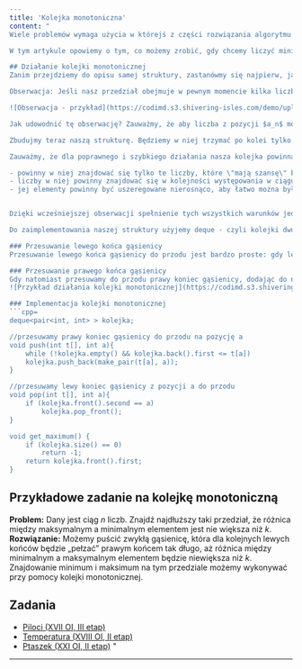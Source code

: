 ```yaml
---
title: 'Kolejka monotoniczna'
content: "
Wiele problemów wymaga użycia w którejś z części rozwiązania algorytmu gąsienicy. Jeśli nie pamiętasz jego dziłania, przypomnij, zajrzyj do lekcji na ten temat z sekcji o podstawach programowania.

W tym artykule opowiemy o tym, co możemy zrobić, gdy chcemy liczyć minimum i maksimum na naszym „pełzającym” przedziale. Oczywiście moglibyśmy zaimplementować zwykłe drzewo przedziałowe. Jednakże istnieje struktura, z której można wyciągnąć te informacje w $O(1)$ oraz nie wymaga pisania dwudziestu dodatkowych linii kodu, co na olimpiadzie może być bardzo pomocne. Ponieważ że minimum i maksimum możemy znaleźć w ten sam sposób, w dalszej części artykułu będziemy mówili o szukaniu maksimum.

## Działanie kolejki monotonicznej
Zanim przejdziemy do opisu samej struktury, zastanówmy się najpierw, jak ma ona działać. Na początku zastanówmy się, czy są pewne pozycje, z których liczby na pewno nie mogą być maksimum na pełznącym przedziale.

Obserwacja: Jeśli nasz przedział obejmuje w pewnym momencie kilka liczb: $a_k, \\ a_{k+1}, \\ ... \\ a_{l}$ oraz znajdują się w nim takie dwie liczby $a_{n}, \\ a_{m},$ że $a_n < a_m$ oraz $n < m,$ to wartość liczba z pozycji $n$ (czyli $a_n$) nie może być nigdy później maksymalną liczbą z naszego przedziału. Taką sytuację ilustruje poniższy rysunek: liczba z pozycji $4,$ czyli $1$ nie może stać się maksimum pełznącego przedziału, ponieważ znajduje się w nim także większa od niej liczba z pozycji $6,$ tj. $4.$

![Obserwacja - przykład](https://codimd.s3.shivering-isles.com/demo/uploads/upload_4f9412b67b283b8b4e4f4499f08a62a7.png)

Jak udowodnić tę obserwację? Zauważmy, że aby liczba z pozycji $a_n$ mogła być największą liczbą z naszego przedziału, $a_m$ musi z niego wypaść. Aby to się stało, tył naszej kolejki musi się przesunąć na pozycję wyższą, niż $m.$ Wtedy jednak $a_m$ również wypadnie z przedziału i oczywiście nie będzie mogło być jego największą liczbą.

Zbudujmy teraz naszą strukturę. Będziemy w niej trzymać po kolei tylko te liczby, które mają szansę stać się kiedyś największą liczbą z naszego przedziału. Każdą z nich będziemy trzymać w parze wraz z jej pozycją. Dla przykładu z rysunku w naszej strukturze będą więc pary: $(7, \\ 5), \\ (4, \\ 6), \\ (2, \\ 7).$

Zauważmy, że dla poprawnego i szybkiego działania nasza kolejka powinna mieć kilka własności:

- powinny w niej znajdować się tylko te liczby, które \"mają szansę\" być maksimum na przedziale
- liczby w niej powinny znajdować się w kolejności występowania w ciągu, aby w razie przesuwania końców gąsienicy łatwo można było usunąć lub dodać do niej nowe elementy, nie szukając ich po całej strukturze
- jej elementy powinny być uszeregowane nierosnąco, aby łatwo można było znaleźć największy element - czyli po prostu pierwszą liczbę z kolejki


Dzięki wcześniejszej obserwacji spełnienie tych wszystkich warunków jednocześnie jest możliwe. Jeśli trzymamy w naszej kolejce tylko liczby, które mają szansę stać się maksimum na gąsienicy oraz są one trzymane w kolejności występowania w ciągu, to automatycznie - ze względu na obserwację - wartości tych elementów są nierosnące.

Do zaimplementowania naszej struktury użyjemy deque - czyli kolejki dwustronnej, umożliwiającej dodawanie i usuwanie elementów zarówno z przodu, jak i tyłu. Oraz struktury pair z STLa, umożliwiającej wygodne trzymanie pary liczb.

### Przesuwanie lewego końca gąsienicy
Przesuwanie lewego końca gąsienicy do przodu jest bardzo proste: gdy lewy koniec naszej gąsienicy przesunie się do przodu, czyli wyrzucimy z niej pewną liczbę, musimy wyrzucić ją również z kolejki, o ile się tam znajduje. Ponieważ liczby w kolejce są uszeregowane w kolejności występowania w naszym ciągu, sprowadzi się to jedynie do wyrzucenia pierwszego elementu kolejki (o ile jest on równy wyrzucanemu elementowi gąsienicy) i zmiany maksimum przedziału na następnego \"kandydata\" z kolejki, czyli na element, który znajdzie się teraz na jej przodzie.

### Przesuwanie prawego końca gąsienicy
Gdy natomiast przesuwamy do przodu prawy koniec gąsienicy, dodając do niej nowy element, zabiera on szansę wszystkim mniejszym od siebie liczbom z kolejki na zostanie maksimum przedziału - musimy je więc wyrzucić. Tak więc dopóki wartość liczby z tyłu kolejki jest mniejsza, niż elementu, który właśnie dodajemy do gąsienicy, wyrzucamy go z naszej kolejki monotonicznej (zauważmy, że może się zdarzyć, że wyczyścimy w ten sposób całą kolejkę - to jednak nic nie szkodzi). Gdy już skończymy to robić, na przód kolejki wrzucamy nowododany element gąsienicy.
![Przykład działania kolejki monotonicznej](https://codimd.s3.shivering-isles.com/demo/uploads/upload_31593425629172f4077fdcfef1f7d8cb.png)

### Implementacja kolejki monotonicznej
```cpp=
deque<pair<int, int> > kolejka;

//przesuwamy prawy koniec gąsienicy do przodu na pozycję a
void push(int t[], int a){
	while (!kolejka.empty() && kolejka.back().first <= t[a]) 			kolejka.pop_back();
	kolejka.push_back(make_pair(t[a], a));
}

//przesuwamy lewy koniec gąsienicy z pozycji a do przodu
void pop(int t[], int a){
	if (kolejka.front().second == a)
		kolejka.pop_front();
}

void get_maximum() {
	if (kolejka.size() == 0)
		return -1;
	return kolejka.front().first;
}
```

## Przykładowe zadanie na kolejkę monotoniczną
<b>Problem:</b> Dany jest ciąg $n$ liczb. Znajdź najdłuższy taki przedział, że różnica między maksymalnym a minimalnym elementem jest nie większa niż $k.$
<b>Rozwiązanie:</b> Możemy puścić zwykłą gąsienicę, która dla kolejnych lewych końców będzie „pełzać” prawym końcem tak długo, aż różnica między minimalnym a maksymalnym elementem będzie niewiększa niż $k.$ Znajdowanie minimum i maksimum na tym przedziale możemy wykonywać przy pomocy kolejki monotonicznej.

## Zadania
- [Piloci (XVII OI, III etap)](https://szkopul.edu.pl/problemset/problem/4ZH1h7Wr18Yb7B0L7ym_Km0L/site/?key=statement)
- [Temperatura (XVIII OI, II etap)](https://szkopul.edu.pl/problemset/problem/6sGsrkO-SrmtogJ7u3RIOj3f/site/?key=statement)
- [Ptaszek (XXI OI, II etap)](https://szkopul.edu.pl/problemset/problem/A3QYXKEiRLgKerciOwA_lbCD/site/?key=statement)
"
---
```

